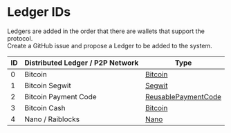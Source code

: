 # Ledger IDs

Ledgers are added in the order that there are wallets that support the protocol.  
Create a GitHub issue and propose a Ledger to be added to the system.

| ID | Distributed Ledger / P2P Network | Type                                                 |
| -- | -------------------------------- | ----                                                 |
| 0  | Bitcoin                          | [Bitcoin](/Types/Bitcoin.md)                         |
| 1  | Bitcoin Segwit                   | [Segwit](/Types/Segwit.md)                           |
| 2  | Bitcoin Payment Code             | [ReusablePaymentCode](/Types/ReusablePaymentCode.md) |
| 3  | Bitcoin Cash                     | [Bitcoin](/Types/Bitcoin.md)                         |
| 4  | Nano / Raiblocks                 | [Nano](/Types/Nano.md)                               |
